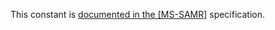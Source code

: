 This constant is [documented in the [MS-SAMR]](https://learn.microsoft.com/en-us/openspecs/windows_protocols/ms-samr/aef23495-f6aa-48e9-aebc-22e022a2b4eb) specification.
